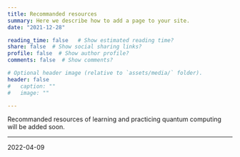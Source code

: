 ```yaml
---
title: Recommanded resources
summary: Here we describe how to add a page to your site.
date: "2021-12-28"

reading_time: false   # Show estimated reading time?
share: false  # Show social sharing links?
profile: false  # Show author profile?
comments: false  # Show comments?

# Optional header image (relative to `assets/media/` folder).
header: false
#   caption: ""
#   image: ""

---
```


Recommanded resources of learning and practicing quantum computing will be added soon.

---


2022-04-09